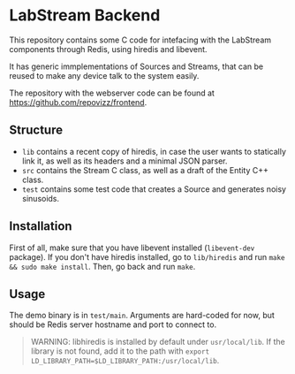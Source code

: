 LabStream Backend
=================

This repository contains some C code for intefacing with the LabStream components through Redis, using hiredis and libevent.

It has generic immplementations of Sources and Streams, that can be reused to make any device talk to the system easily.

The repository with the webserver code can be found at https://github.com/repovizz/frontend.

Structure
----------

* `lib` contains a recent copy of hiredis, in case the user wants to statically link it, as well as its headers and a minimal JSON parser.
* `src` contains the Stream C class, as well as a draft of the Entity C++ class.
* `test` contains some test code that creates a Source and generates noisy sinusoids.

Installation
----------

First of all, make sure that you have libevent installed (`libevent-dev` package).
If you don't have hiredis installed, go to `lib/hiredis` and run `make && sudo make install`.
Then, go back and run `make`.

Usage
-------

The demo binary is in `test/main`. Arguments are hard-coded for now, but should be Redis server hostname and port to connect to.

> WARNING: libhiredis is installed by default under `usr/local/lib`. If the library is not found, add it to the path with `export LD_LIBRARY_PATH=$LD_LIBRARY_PATH:/usr/local/lib`.